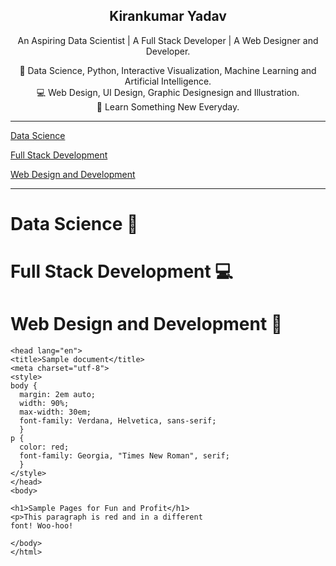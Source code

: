 <p align="center">
  <a href="https://getbootstrap.com/">
<!---<img src="Images/Kirankumar.png" alt="Kirankumar" width="300" height="200">-->
  </a>
</p>

<h2 align="center">Kirankumar Yadav</h2>

<p align="center">
  An Aspiring Data Scientist  |  A Full Stack Developer  |  A Web Designer and Developer.
  <br>  
</p>

  <p align="center">
  🤖 Data Science, Python, Interactive Visualization, Machine Learning and Artificial Intelligence.<br>
  💻 Web Design, UI Design, Graphic Designesign and Illustration.<br>
  🚀 Learn Something New Everyday.
  </p>
  
  ___
  
  [Data Science](#data-science)
  
  [Full Stack Development](#full-stack-development)
  
  [Web Design and Development](#web-design-and-development)
  
  ___
  
  # <a name="data-science">Data Science 🤖</a>
  
  # <a name="full-stack-development">Full Stack Development 💻</a>
  
  # <a name="web-design-and-development">Web Design and Development 🎯</a>
  
   <!DOCTYPE html>
    <head lang="en">
    <title>Sample document</title>
    <meta charset="utf-8">
    <style>
    body {
      margin: 2em auto;
      width: 90%;
      max-width: 30em;
      font-family: Verdana, Helvetica, sans-serif;
      }
    p {
      color: red;
      font-family: Georgia, "Times New Roman", serif;
      }
    </style>
    </head>
    <body>
    
    <h1>Sample Pages for Fun and Profit</h1>
    <p>This paragraph is red and in a different
    font! Woo-hoo!
    
    </body>
    </html>
  
